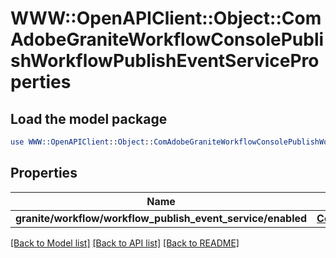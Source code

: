 # WWW::OpenAPIClient::Object::ComAdobeGraniteWorkflowConsolePublishWorkflowPublishEventServiceProperties

## Load the model package
```perl
use WWW::OpenAPIClient::Object::ComAdobeGraniteWorkflowConsolePublishWorkflowPublishEventServiceProperties;
```

## Properties
Name | Type | Description | Notes
------------ | ------------- | ------------- | -------------
**granite/workflow/workflow_publish_event_service/enabled** | [**ConfigNodePropertyBoolean**](ConfigNodePropertyBoolean.md) |  | [optional] 

[[Back to Model list]](../README.md#documentation-for-models) [[Back to API list]](../README.md#documentation-for-api-endpoints) [[Back to README]](../README.md)


